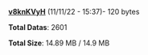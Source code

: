 [**v8knKVyH**](/data/v8knKVyH.txt) (11/11/22 - 15:37)- 120 bytes

**Total Datas**: 2601

**Total Size**: 14.89 MB / 14.9 MB